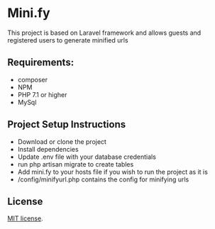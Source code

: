 # Mini.fy
This project is based on Laravel framework and allows guests and registered users to generate minified urls


## Requirements:
- composer
- NPM
- PHP 7.1 or higher
- MySql

## Project Setup Instructions

- Download or clone the project
- Install dependencies
- Update .env file with your database credentials
- run php artisan migrate to create tables
- Add mini.fy to your hosts file if you wish to run the project as it is
- /config/minifyurl.php contains the config for minifying urls

## License

[MIT license](https://opensource.org/licenses/MIT).
